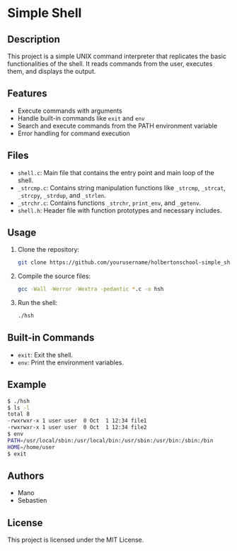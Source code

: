 # Simple Shell

## Description
This project is a simple UNIX command interpreter that replicates the basic functionalities of the shell. It reads commands from the user, executes them, and displays the output.

## Features
- Execute commands with arguments
- Handle built-in commands like `exit` and `env`
- Search and execute commands from the PATH environment variable
- Error handling for command execution

## Files
- `shell.c`: Main file that contains the entry point and main loop of the shell.
- `_strcmp.c`: Contains string manipulation functions like `_strcmp`, `_strcat`, `_strcpy`, `_strdup`, and `_strlen`.
- `_strchr.c`: Contains functions `_strchr`, `print_env`, and `_getenv`.
- `shell.h`: Header file with function prototypes and necessary includes.

## Usage
1. Clone the repository:
	```sh
	git clone https://github.com/yourusername/holbertonschool-simple_shell.git
	```
2. Compile the source files:
	```sh
	gcc -Wall -Werror -Wextra -pedantic *.c -o hsh
	```
3. Run the shell:
	```sh
	./hsh
	```

## Built-in Commands
- `exit`: Exit the shell.
- `env`: Print the environment variables.

## Example
```sh
$ ./hsh
$ ls -l
total 8
-rwxrwxr-x 1 user user  0 Oct  1 12:34 file1
-rwxrwxr-x 1 user user  0 Oct  1 12:34 file2
$ env
PATH=/usr/local/sbin:/usr/local/bin:/usr/sbin:/usr/bin:/sbin:/bin
HOME=/home/user
$ exit
```

## Authors
- Mano
- Sebastien

## License
This project is licensed under the MIT License.